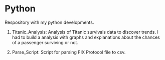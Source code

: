 # Python

Respository with my python developments.

1. Titanic_Analysis: Analysis of Titanic survivals data to discover trends. I had to build a analysis with graphs and explanations about the chances of a passenger surviving or not.

2. Parse_Script: Script for parsing FIX Protocol file to csv. 
